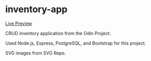 # inventory-app

<a href="https://inventory-app-jbjm.onrender.com/">Live Preview</a>

CRUD inventory application from the Odin Project. 

Used Node.js, Express, PostgreSQL, and Bootstrap for this project. 

SVG images from SVG Repo. 
